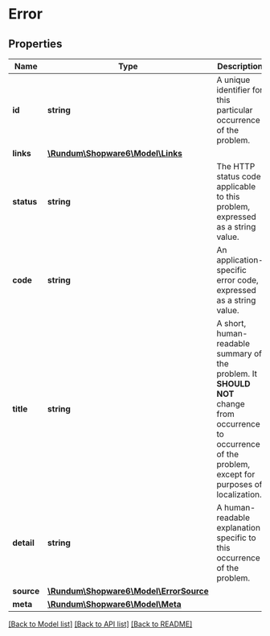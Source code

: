 # Error

## Properties
Name | Type | Description | Notes
------------ | ------------- | ------------- | -------------
**id** | **string** | A unique identifier for this particular occurrence of the problem. | [optional] 
**links** | [**\Rundum\Shopware6\Model\Links**](Links.md) |  | [optional] 
**status** | **string** | The HTTP status code applicable to this problem, expressed as a string value. | [optional] 
**code** | **string** | An application-specific error code, expressed as a string value. | [optional] 
**title** | **string** | A short, human-readable summary of the problem. It **SHOULD NOT** change from occurrence to occurrence of the problem, except for purposes of localization. | [optional] 
**detail** | **string** | A human-readable explanation specific to this occurrence of the problem. | [optional] 
**source** | [**\Rundum\Shopware6\Model\ErrorSource**](ErrorSource.md) |  | [optional] 
**meta** | [**\Rundum\Shopware6\Model\Meta**](Meta.md) |  | [optional] 

[[Back to Model list]](../../README.md#documentation-for-models) [[Back to API list]](../../README.md#documentation-for-api-endpoints) [[Back to README]](../../README.md)

